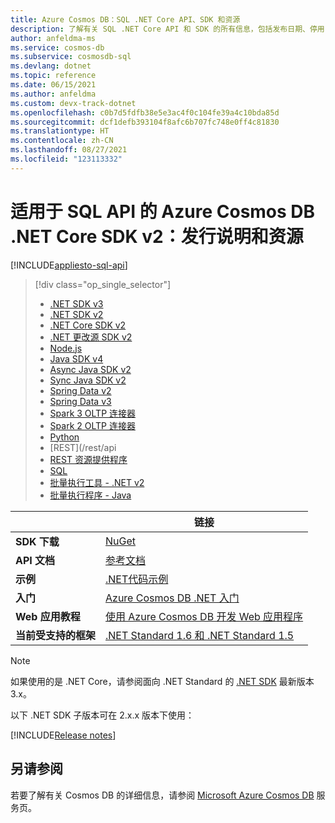 ```yaml
---
title: Azure Cosmos DB：SQL .NET Core API、SDK 和资源
description: 了解有关 SQL .NET Core API 和 SDK 的所有信息，包括发布日期、停用日期和 Azure Cosmos DB .NET Core SDK 各版本之间所做的更改。
author: anfeldma-ms
ms.service: cosmos-db
ms.subservice: cosmosdb-sql
ms.devlang: dotnet
ms.topic: reference
ms.date: 06/15/2021
ms.author: anfeldma
ms.custom: devx-track-dotnet
ms.openlocfilehash: c0b7d5fdfb38e5e3ac4f0c104fe39a4c10bda85d
ms.sourcegitcommit: dcf1defb393104f8afc6b707fc748e0ff4c81830
ms.translationtype: HT
ms.contentlocale: zh-CN
ms.lasthandoff: 08/27/2021
ms.locfileid: "123113332"
---
```

# <a name="azure-cosmos-db-net-core-sdk-v2-for-sql-api-release-notes-and-resources"></a>适用于 SQL API 的 Azure Cosmos DB .NET Core SDK v2：发行说明和资源
[!INCLUDE[appliesto-sql-api](../includes/appliesto-sql-api.md)]
> [!div class="op_single_selector"]
> * [.NET SDK v3](sql-api-sdk-dotnet-standard.md)
> * [.NET SDK v2](sql-api-sdk-dotnet.md)
> * [.NET Core SDK v2](sql-api-sdk-dotnet-core.md)
> * [.NET 更改源 SDK v2](sql-api-sdk-dotnet-changefeed.md)
> * [Node.js](sql-api-sdk-node.md)
> * [Java SDK v4](sql-api-sdk-java-v4.md)
> * [Async Java SDK v2](sql-api-sdk-async-java.md)
> * [Sync Java SDK v2](sql-api-sdk-java.md)
> * [Spring Data v2](sql-api-sdk-java-spring-v2.md)
> * [Spring Data v3](sql-api-sdk-java-spring-v3.md)
> * [Spark 3 OLTP 连接器](sql-api-sdk-java-spark-v3.md)
> * [Spark 2 OLTP 连接器](sql-api-sdk-java-spark.md)
> * [Python](sql-api-sdk-python.md)
> * [REST](/rest/api
> * [REST 资源提供程序](/azure/azure-resource-manager/management/azure-services-resource-providers)
> * [SQL](sql-query-getting-started.md)
> * [批量执行工具 - .NET v2](sql-api-sdk-bulk-executor-dot-net.md)
> * [批量执行程序 - Java](sql-api-sdk-bulk-executor-java.md)

| | 链接 |
|---|---|
|**SDK 下载**| [NuGet](https://www.nuget.org/packages/Microsoft.Azure.DocumentDB.Core/)|
|**API 文档**|[ 参考文档](/dotnet/api/overview/azure/cosmosdb)|
|**示例**|[.NET代码示例](sql-api-dotnet-samples.md)|
|**入门**|[Azure Cosmos DB .NET 入门](sql-api-sdk-dotnet.md)|
|**Web 应用教程**|[使用 Azure Cosmos DB 开发 Web 应用程序](sql-api-dotnet-application.md)|
|**当前受支持的框架**|[.NET Standard 1.6 和 .NET Standard 1.5](https://www.nuget.org/packages/NETStandard.Library)|

> [!NOTE]
> 如果使用的是 .NET Core，请参阅面向 .NET Standard 的 [.NET SDK](sql-api-sdk-dotnet-standard.md) 最新版本 3.x。

以下 .NET SDK 子版本可在 2.x.x 版本下使用：

[!INCLUDE[Release notes](~/samples-cosmosdb-dotnet-v2/changelog.md)]

## <a name="see-also"></a>另请参阅

若要了解有关 Cosmos DB 的详细信息，请参阅 [Microsoft Azure Cosmos DB](https://azure.microsoft.com/services/cosmos-db/) 服务页。


